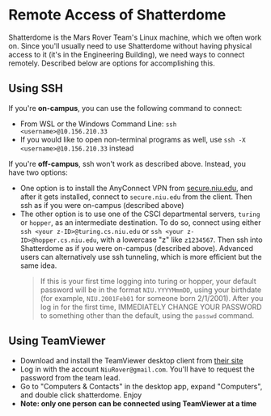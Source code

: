 # Remote Access of Shatterdome

Shatterdome is the Mars Rover Team's Linux machine, which we often work on. Since you'll usually need to use Shatterdome without having physical access to it (it's in the Engineering Building), we need ways to connect remotely. Described below are options for accomplishing this.

## Using SSH

If you're **on-campus**, you can use the following command to connect:
* From WSL or the Windows Command Line: `ssh <username>@10.156.210.33`
* If you would like to open non-terminal programs as well, use `ssh -X <username>@10.156.210.33` instead

If you're **off-campus**, ssh won't work as described above. Instead, you have two options:
* One option is to install the AnyConnect VPN from [secure.niu.edu](https://secure.niu.edu/+CSCOE+/logon.html), and after it gets installed, connect to `secure.niu.edu` from the client. Then ssh as if you were on-campus (described above)
* The other option is to use one of the CSCI departmental servers, `turing` or `hopper`, as an intermediate destination. To do so, connect using either `ssh <your z-ID>@turing.cs.niu.edu` or `ssh <your z-ID>@hopper.cs.niu.edu`, with a lowercase "z" like `z1234567`. Then ssh into Shatterdome as if you were on-campus (described above). Advanced users can alternatively use ssh tunneling, which is more efficient but the same idea.
  > If this is your first time logging into turing or hopper, your default password will be in the format `NIU.YYYYMmmDD`, using your birthdate (for example, `NIU.2001Feb01` for someone born 2/1/2001). After you log in for the first time, IMMEDIATELY CHANGE YOUR PASSWORD to something other than the default, using the `passwd` command.

## Using TeamViewer

* Download and install the TeamViewer desktop client from [their site](https://www.teamviewer.com/en-us/)
* Log in with the account `NiuRover@gmail.com`. You'll have to request the password from the team lead.
* Go to "Computers & Contacts" in the desktop app, expand "Computers", and double click shatterdome. Enjoy
* **Note: only one person can be connected using TeamViewer at a time**